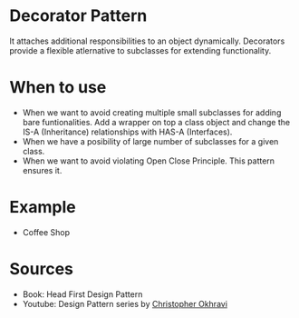 # Decorator Pattern
It attaches additional responsibilities to an object dynamically. Decorators provide a flexible atlernative to subclasses for extending functionality.

# When to use
- When we want to avoid creating multiple small subclasses for adding bare funtionalities. Add a wrapper on top a class object and change the IS-A (Inheritance) relationships with HAS-A (Interfaces).
- When we have a posibility of large number of subclasses for a given class.
- When we want to avoid violating Open Close Principle. This pattern ensures it.

# Example
- Coffee Shop

# Sources
- Book: Head First Design Pattern
- Youtube: Design Pattern series by [Christopher Okhravi](https://www.youtube.com/watch?v=v9ejT8FO-7I&list=PLrhzvIcii6GNjpARdnO4ueTUAVR9eMBpc)
